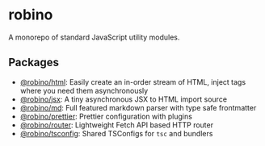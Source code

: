 # robino

A monorepo of standard JavaScript utility modules.

## Packages

- [@robino/html](https://github.com/rossrobino/robino/tree/main/packages/html): Easily create an in-order stream of HTML, inject tags where you need them asynchronously
- [@robino/jsx](https://github.com/rossrobino/robino/tree/main/packages/jsx): A tiny asynchronous JSX to HTML import source
- [@robino/md](https://github.com/rossrobino/robino/tree/main/packages/md): Full featured markdown parser with type safe frontmatter
- [@robino/prettier](https://github.com/rossrobino/robino/tree/main/packages/prettier): Prettier configuration with plugins
- [@robino/router](https://github.com/rossrobino/robino/tree/main/packages/router): Lightweight Fetch API based HTTP router
- [@robino/tsconfig](https://github.com/rossrobino/robino/tree/main/packages/tsconfig): Shared TSConfigs for `tsc` and bundlers
